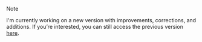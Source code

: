 > [!NOTE]  
> I'm currently working on a new version with improvements, corrections, and additions. If you’re interested, you can still access the previous version [here](https://github.com/beakbahama/log/blob/0f0353dcbd1ae961c8adcdb31246b38333a2f1f8/docs/existence.md).
